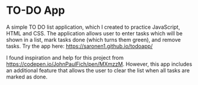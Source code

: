 # TO-DO App

A simple TO DO list application, which I created to practice JavaScript, HTML and CSS.
The application allows user to enter tasks which will be shown in a list, mark tasks done (which turns them green), and remove tasks.
Try the app here: https://saronen1.github.io/todoapp/

I found inspiration and help for this project from https://codepen.io/JohnPaulFich/pen/MXmzzM. However, this app includes an additional feature
that allows the user to clear the list when all tasks are marked as done.
